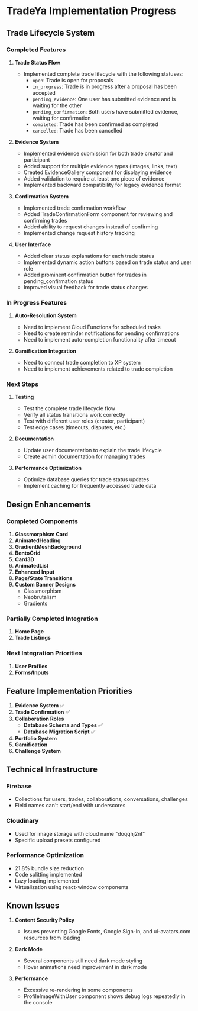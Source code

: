 # TradeYa Implementation Progress

## Trade Lifecycle System

### Completed Features

1. **Trade Status Flow**
   - Implemented complete trade lifecycle with the following statuses:
     - `open`: Trade is open for proposals
     - `in_progress`: Trade is in progress after a proposal has been accepted
     - `pending_evidence`: One user has submitted evidence and is waiting for the other
     - `pending_confirmation`: Both users have submitted evidence, waiting for confirmation
     - `completed`: Trade has been confirmed as completed
     - `cancelled`: Trade has been cancelled

2. **Evidence System**
   - Implemented evidence submission for both trade creator and participant
   - Added support for multiple evidence types (images, links, text)
   - Created EvidenceGallery component for displaying evidence
   - Added validation to require at least one piece of evidence
   - Implemented backward compatibility for legacy evidence format

3. **Confirmation System**
   - Implemented trade confirmation workflow
   - Added TradeConfirmationForm component for reviewing and confirming trades
   - Added ability to request changes instead of confirming
   - Implemented change request history tracking

4. **User Interface**
   - Added clear status explanations for each trade status
   - Implemented dynamic action buttons based on trade status and user role
   - Added prominent confirmation button for trades in pending_confirmation status
   - Improved visual feedback for trade status changes

### In Progress Features

1. **Auto-Resolution System**
   - Need to implement Cloud Functions for scheduled tasks
   - Need to create reminder notifications for pending confirmations
   - Need to implement auto-completion functionality after timeout

2. **Gamification Integration**
   - Need to connect trade completion to XP system
   - Need to implement achievements related to trade completion

### Next Steps

1. **Testing**
   - Test the complete trade lifecycle flow
   - Verify all status transitions work correctly
   - Test with different user roles (creator, participant)
   - Test edge cases (timeouts, disputes, etc.)

2. **Documentation**
   - Update user documentation to explain the trade lifecycle
   - Create admin documentation for managing trades

3. **Performance Optimization**
   - Optimize database queries for trade status updates
   - Implement caching for frequently accessed trade data

## Design Enhancements

### Completed Components

1. **Glassmorphism Card**
2. **AnimatedHeading**
3. **GradientMeshBackground**
4. **BentoGrid**
5. **Card3D**
6. **AnimatedList**
7. **Enhanced Input**
8. **Page/State Transitions**
9. **Custom Banner Designs**
   - Glassmorphism
   - Neobrutalism
   - Gradients

### Partially Completed Integration

1. **Home Page**
2. **Trade Listings**

### Next Integration Priorities

1. **User Profiles**
2. **Forms/Inputs**

## Feature Implementation Priorities

1. **Evidence System** ✅
2. **Trade Confirmation** ✅
3. **Collaboration Roles**
   - **Database Schema and Types** ✅
   - **Database Migration Script** ✅
4. **Portfolio System**
5. **Gamification**
6. **Challenge System**

## Technical Infrastructure

### Firebase

- Collections for users, trades, collaborations, conversations, challenges
- Field names can't start/end with underscores

### Cloudinary

- Used for image storage with cloud name "doqqhj2nt"
- Specific upload presets configured

### Performance Optimization

- 21.8% bundle size reduction
- Code splitting implemented
- Lazy loading implemented
- Virtualization using react-window components

## Known Issues

1. **Content Security Policy**
   - Issues preventing Google Fonts, Google Sign-In, and ui-avatars.com resources from loading

2. **Dark Mode**
   - Several components still need dark mode styling
   - Hover animations need improvement in dark mode

3. **Performance**
   - Excessive re-rendering in some components
   - ProfileImageWithUser component shows debug logs repeatedly in the console
